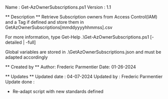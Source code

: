 Name    : Get-AzOwnerSubscriptions.ps1
Version : 1.1

** Description **
Retrieve Subscription owners from Access Control(IAM) and a Tag if defined and store them in GetAzOwnerSubscriptions[mmddyyyyhhmmss].csv

For more information, type Get-Help .\Get-AzOwnerSubscriptions.ps1 [-detailed | -full]

Global variables are stored in .\GetAzOwnerSubscriptions.json and must be adapted accordingly


** Created by **
Author: Frederic Parmentier
Date: 01-26-2024

** Updates **
Updated date  : 04-07-2024
Updated by    : Frederic Parmentier
Update done   :
 - Re-adapt script with new standards defined